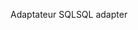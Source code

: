 <span data-ttu-id="e82ff-101">Adaptateur SQL</span><span class="sxs-lookup"><span data-stu-id="e82ff-101">SQL adapter</span></span>